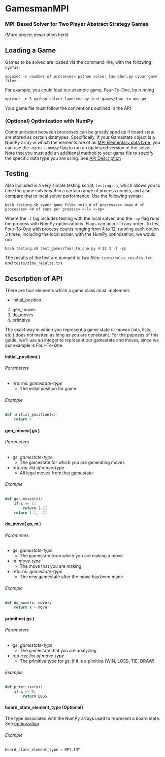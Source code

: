 # GamesmanMPI
### MPI-Based Solver for Two Player Abstract Strategy Games

(More project description here)

## Loading a Game
Games to be solved are loaded via the command line, with the following syntax:
```
mpiexec -n <number of processes> python solver_launcher.py <your game file>
```
For example, you could load our example game, Four-To-One, by running
```
mpiexec -n 5 python solver_launcher.py test_games/four_to_one.py
```
Your game file must follow the conventions outlined in the API

### <a name="optimize-desc"></a>(Optional) Optimization with NumPy
Communication between processes can be greatly sped up if board state are stored as certain datatypes. Specifically, if your Gamestate object is a NumPy array in which the elements are of an [MPI Elementary data type](https://computing.llnl.gov/tutorials/mpi/#Routine_Arguments "MPI Primitives"), you can use the `-np` or `--numpy` flag to run an optimized version of the solver. Note that you must add an additional method to your game file to specify the specific data type you are using. See [API Description](#optimize-api)

## Testing
Also included is a very simple testing script, `testing.sh`, which allows you to time the game solver within a certain range of process counts, and also compare that to local solver performance. Use the following syntax:
```
bash testing.sh <your game file> <min # of processes> <max # of processes> <# of runs per process> <-l> <-np>
```
Where the `-l` tag includes testing with the local solver, and the `-np` flag runs the process with NumPy optimizations. Flags can occur in any order. To test Four-To-One with process counts ranging from 4 to 12, running each option 3 times, including the local solver, with the NumPy optimization, we would run
```
bash testing.sh test_games/four_to_one.py 4 12 3 -l -np
```
The results of the test are dumped to two files: `tests/solve_results.txt` and `tests/time_results.txt`

## Description of API
There are four elements which a game class must implement:
- initial_position
2. gen_moves
3. do_moves
4. primitive

The exact way in which you represent a game state or moves (ints, lists, etc.) does not matter, as long as you are consistant. For the puposes of this guide, we'll use an integer to represent our gamestate and moves, since we our example is Four-To-One.

#### initial_position( )
###### Parameters
- returns: *gamestate-type*
  - The initial position for game

###### Example
```python
def initial_position(x):
    return 4
```

#### gen_moves( *gs* )
###### Parameters
- gs: *gamestate-type*
  - The gamestate for which you are generating moves
- returns: *list of move-type*
  - All legal moves from that gamestate

###### Example
```python
def gen_moves(x):
    if x == 1:
        return [-1]
    return [-1, -2]
```

#### do_move( *gs*, *m* )
###### Parameters
- gs: *gamestate-type*
  - The gamestate from which you are making a move
- m: *move-type*
  - The move that you are making
- returns: *gamestate-type*
  - The new gamestate after the move has been made

###### Example
```python
def do_move(x, move):
    return x + move
```
#### primitive( *gs* )
###### Parameters
- gs: *gamestate-type*
  - The gamestate that you are analyzing
- returns: *list of move-type*
  - The primitive type for *gs*, if it is a pimitive (WIN, LOSS, TIE, DRAW)

###### Example
```python
def primitive(x):
    if x <= 0:
        return LOSS
```

#### <a name="optimize-api"></a> board_state_element_type (Optional)
The type associated with the NumPy arrays used to represent a board state. See [optimization](#optimize-desc)

###### Example
```python
board_state_element_type = MPI.INT
```

